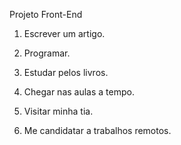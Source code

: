 Projeto Front-End
1. Escrever um artigo. 

2. Programar. 

3. Estudar pelos livros. 

4. Chegar nas aulas a tempo. 

5. Visitar minha tia. 

6. Me candidatar a trabalhos remotos. 